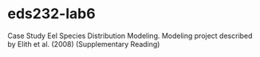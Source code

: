 # eds232-lab6
Case Study Eel Species Distribution Modeling. Modeling project described by Elith et al. (2008) (Supplementary Reading)
